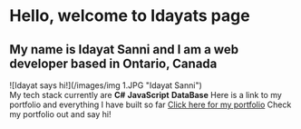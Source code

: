 # Hello, welcome to Idayats page
## My name is Idayat Sanni and I am a web developer based in Ontario, Canada
![Idayat says hi!](/images/img 1.JPG "Idayat Sanni") <br/>
My tech stack currently are **C#** **JavaScript** **DataBase**
Here is a link to my portfolio and everything I have built so far <a href="https://idayatsannia.netlify.app/work">Click here for my portfolio</a>
Check my portfolio out and say hi!

